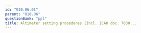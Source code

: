 ```yaml
---
id: "010.06.01"
parent: "010.06"
questionBank: "ppl"
title: Altimeter setting procedures (incl. ICAO doc. 7030...
---
```

